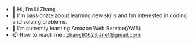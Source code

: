 - 👋 Hi, I’m Li Zhang
- 👀 I'm passionate about learning new skills and I’m interested in coding and solving problems.
- 🌱 I’m currently learning Amazon Web Service(AWS)
- 📫 How to reach me : zhangli0623janet@gmail.com

<!---
li-zhang1/li-zhang1 is a ✨ special ✨ repository because its `README.md` (this file) appears on your GitHub profile.
You can click the Preview link to take a look at your changes.
--->
